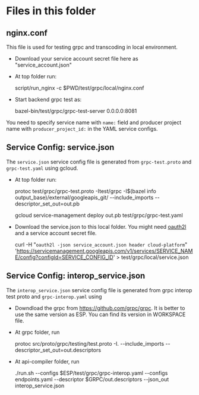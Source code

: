 # Files in this folder


## nginx.conf

This file is used for testing grpc and transcoding in local environment.

 - Download your service account secret file here as "service_account.json"

 - At top folder run:

   script/run_nginx -c $PWD/test/grpc/local/nginx.conf

 - Start backend grpc test as:

   bazel-bin/test/grpc/grpc-test-server 0.0.0.0:8081

You need to specify service name with `name:` field and producer project name
with `producer_project_id:` in the YAML service configs.

## Service Config: service.json

The `service.json` service config file is generated from
`grpc-test.proto` and `grpc-test.yaml` using gcloud.

 - At top folder run:

   protoc test/grpc/grpc-test.proto -Itest/grpc -I$(bazel info output_base)/external/googleapis_git/ --include_imports --descriptor_set_out=out.pb

   gcloud service-management deploy out.pb test/grpc/grpc-test.yaml

 - Download the service.json to this local folder. You might need [oauth2l](https://github.com/google/oauth2l) and a service account secret file.

   curl -H "`oauth2l -json service_account.json header cloud-platform`" 'https://servicemanagement.googleapis.com/v1/services/SERVICE_NAME/config?configId=SERVICE_CONFIG_ID' > test/grpc/local/service.json

## Service Config: interop_service.json

The `interop_service.json` service config file is generated from
grpc interop test proto and `grpc-interop.yaml` using

 - Downdload the grpc from https://github.com/grpc/grpc. It is better
   to use the same version as ESP. You can find its version in WORKSPACE file.

 - At grpc folder, run

   protoc src/proto/grpc/testing/test.proto -I. --include_imports --descriptor_set_out=out.descriptors

 - At api-compiler folder, run

   ./run.sh --configs $ESP/test/grpc/grpc-interop.yaml --configs endpoints.yaml --descriptor $GRPC/out.descriptors --json_out interop_service.json
